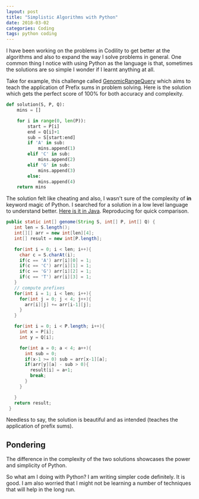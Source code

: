 ```yaml
---
layout: post
title: "Simplistic Algorithms with Python"
date: 2018-03-02
categories: Coding
tags: python coding
---
```


I have been working on the problems in Codility to get better at the algorithms and also to expand the way I solve problems in general. One common thing I notice with using Python as the language is that, sometimes the solutions are so simple I wonder if I learnt anything at all.

Take for example, this challenge called [GenomicRangeQuery](https://app.codility.com/programmers/lessons/5-prefix_sums/genomic_range_query/) which aims to teach the application of Prefix sums in problem solving. Here is the solution which gets the perfect score of 100% for both accuracy and complexity.

```python
def solution(S, P, Q):
    mins = []

    for i in range(0, len(P)):
        start = P[i]
        end = Q[i]+1
        sub = S[start:end]
        if 'A' in sub:
            mins.append(1)
        elif 'C' in sub:
            mins.append(2)
        elif 'G' in sub:
            mins.append(3)
        else:
            mins.append(4)
    return mins
```

The solution felt like cheating and also, I wasn't sure of the complexity of **in** keyword magic of Python. I searched for a solution in a low level language to understand better. [Here is it in Java](https://rafal.io/posts/codility-genomic-range-query.html). Reproducing for quick comparison.

```java
public static int[] genome(String S, int[] P, int[] Q) {
   int len = S.length();
   int[][] arr = new int[len][4];
   int[] result = new int[P.length];

   for(int i = 0; i < len; i++){
     char c = S.charAt(i);
     if(c == 'A') arr[i][0] = 1;
     if(c == 'C') arr[i][1] = 1;
     if(c == 'G') arr[i][2] = 1;
     if(c == 'T') arr[i][3] = 1;
   }
   // compute prefixes
   for(int i = 1; i < len; i++){
     for(int j = 0; j < 4; j++){
       arr[i][j] += arr[i-1][j];
     }
   }

   for(int i = 0; i < P.length; i++){
     int x = P[i];
     int y = Q[i];

     for(int a = 0; a < 4; a++){
       int sub = 0;
       if(x-1 >= 0) sub = arr[x-1][a];
       if(arr[y][a] - sub > 0){
         result[i] = a+1;
         break;
       }
     }

   }
   return result;
 }
```

Needless to say, the solution is beautiful and as intended (teaches the application of prefix sums).

## Pondering
The difference in the complexity of the two solutions showcases the power and simplicity of Python.

So what am I doing with Python? I am writing simpler code definitely. It is good. I am also worried that I might not be learning a number of techniques that will help in the long run.
